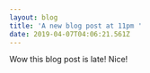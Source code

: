 ```yaml
---
layout: blog
title: 'A new blog post at 11pm '
date: 2019-04-07T04:06:21.561Z
---
```

Wow this blog post is late! Nice!

